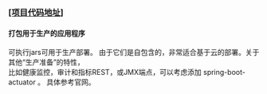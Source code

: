 ### [[项目代码地址]](https://github.com/AndyCZY/czy-study-spring-boot "项目代码地址")
#### 打包用于生产的应用程序

可执行jars可用于生产部署。 由于它们是自包含的，非常适合基于云的部署。关于其他“生产准备”的特性，       
比如健康监控，审计和指标REST，或JMX端点，可以考虑添加 spring-boot-actuator 。 具体参考官网。

